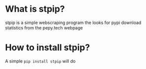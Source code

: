 What is stpip?
==============

stpip is a simple webscraping program the looks for pypi download statistics from the pepy.tech webpage


How to install stpip?
=====================

A simple `pip install stpip` will do


